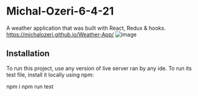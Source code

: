 # Michal-Ozeri-6-4-21
A weather application that was built with React, Redux & hooks.
https://michalozeri.github.io/Weather-App/
![image](https://user-images.githubusercontent.com/83285714/162625463-d9b0efe5-d513-4b70-b591-11ebfcd56eee.png)
## Installation
To run this project, use any version of live server
ran by any ide.
To run its test file, install it locally using npm:

npm i
npm run test
